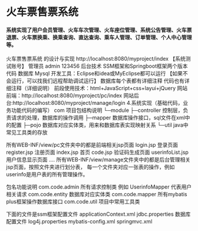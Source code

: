# 火车票售票系统

#### 系统实现了用户会员管理、火车车次管理、火车座位管理、系统公告管理、火车票退票、火车票换乘、换乘查询、直达查询、乘车人管理、订单管理、个人中心管理等。



火车票售票系统 的设计与实现
http://localhost:8080/myproject/index
【系统测试账号】
管理员 admin 123456
后台技术 SSM框架和Springboot框架两个版本代码
数据库 Mysql
开发工具：Eclipse和idea或MyEclipse都可以运行
【如果不会运行，可以找我们远程帮助调试运行】
数据库每个表都有详细注释
代码也有详细注释（详细说明）
前段使用技术：html+JavaScript+css+layui+jQuery
网站前端：http://localhost:8080/myproject/pc/index
网站后台:http://localhost:8080/myproject/manage/login
4.系统实现（基础代码，业务功能代码的编写）
com   项目包结构说明
└─module
    ├─controller  控制层，负责请求的处理，数据库的操作调用
    ├─mapper      数据库操作接口，sql文件在xml中的配置
    ├─pojo        数据库对应实体类，用来和数据库表实现映射关系
    └─util        java中常见工具类的存放

所有WEB-INF/view/pc文件夹中的都是前端相关jsp页面
    login.jsp 登录页面
    register.jsp   注册页面
    index.jsp 首页
    code.jsp 验证码生成页面
    userinfoList.jsp 用户信息显示页面
    ....
所有WEB-INF/view/manage文件夹中的都是后台管理相关jsp页面，按照文件夹进行划分表，
    每一个文件夹对应一张表的操作，例如userinfo是用户表的所有管理操作。

包名功能说明
com.code.admin  所有请求控制类  例如 UserinfoMapper 代表用户相关请求
com.code.entity 数据库对应实体类
com.code.mapper 所有mybatis plus框架操作数据库接口
com.code.util   项目中常用工具类

下面的文件是ssm框架配置文件
applicationContext.xml
jdbc.properties   数据库配置文件
log4j.properties
mybatis-config.xml
springmvc.xml
